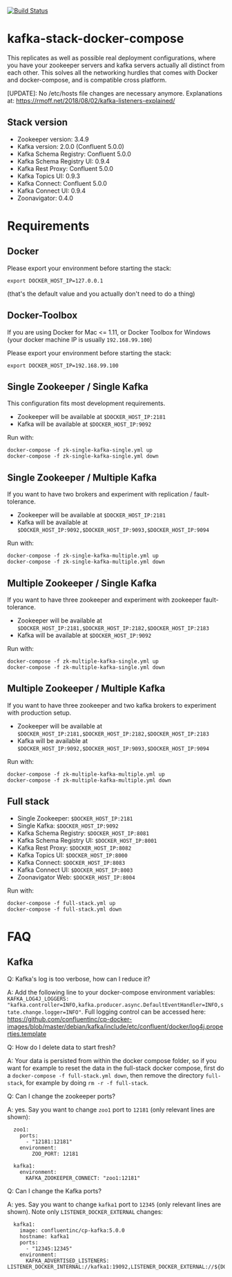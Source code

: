[![Build Status](https://travis-ci.org/simplesteph/kafka-stack-docker-compose.svg?branch=master)](https://travis-ci.org/simplesteph/kafka-stack-docker-compose)


# kafka-stack-docker-compose

This replicates as well as possible real deployment configurations, where you have your zookeeper servers and kafka servers actually all distinct from each other. This solves all the networking hurdles that comes with Docker and docker-compose, and is compatible cross platform.

[UPDATE]: No /etc/hosts file changes are necessary anymore. Explanations at: https://rmoff.net/2018/08/02/kafka-listeners-explained/

## Stack version

  - Zookeeper version: 3.4.9
  - Kafka version: 2.0.0 (Confluent 5.0.0)
  - Kafka Schema Registry: Confluent 5.0.0
  - Kafka Schema Registry UI: 0.9.4
  - Kafka Rest Proxy: Confluent 5.0.0
  - Kafka Topics UI: 0.9.3
  - Kafka Connect: Confluent 5.0.0
  - Kafka Connect UI: 0.9.4
  - Zoonavigator: 0.4.0

# Requirements

## Docker

Please export your environment before starting the stack:
```
export DOCKER_HOST_IP=127.0.0.1
```
(that's the default value and you actually don't need to do a thing)

## Docker-Toolbox
If you are using Docker for Mac <= 1.11, or Docker Toolbox for Windows
(your docker machine IP is usually `192.168.99.100`)

Please export your environment before starting the stack:
```
export DOCKER_HOST_IP=192.168.99.100
```

## Single Zookeeper / Single Kafka

This configuration fits most development requirements.

 - Zookeeper will be available at `$DOCKER_HOST_IP:2181`
 - Kafka will be available at `$DOCKER_HOST_IP:9092`


Run with:
```
docker-compose -f zk-single-kafka-single.yml up
docker-compose -f zk-single-kafka-single.yml down
```

## Single Zookeeper / Multiple Kafka

If you want to have two brokers and experiment with replication / fault-tolerance.

- Zookeeper will be available at `$DOCKER_HOST_IP:2181`
- Kafka will be available at `$DOCKER_HOST_IP:9092,$DOCKER_HOST_IP:9093,$DOCKER_HOST_IP:9094`


Run with:
```
docker-compose -f zk-single-kafka-multiple.yml up
docker-compose -f zk-single-kafka-multiple.yml down
```

## Multiple Zookeeper / Single Kafka

If you want to have three zookeeper and experiment with zookeeper fault-tolerance.

- Zookeeper will be available at `$DOCKER_HOST_IP:2181,$DOCKER_HOST_IP:2182,$DOCKER_HOST_IP:2183`
- Kafka will be available at `$DOCKER_HOST_IP:9092`

Run with:
```
docker-compose -f zk-multiple-kafka-single.yml up
docker-compose -f zk-multiple-kafka-single.yml down
```


## Multiple Zookeeper / Multiple Kafka

If you want to have three zookeeper and two kafka brokers to experiment with production setup.

- Zookeeper will be available at `$DOCKER_HOST_IP:2181,$DOCKER_HOST_IP:2182,$DOCKER_HOST_IP:2183`
- Kafka will be available at `$DOCKER_HOST_IP:9092,$DOCKER_HOST_IP:9093,$DOCKER_HOST_IP:9094`

Run with:
```
docker-compose -f zk-multiple-kafka-multiple.yml up
docker-compose -f zk-multiple-kafka-multiple.yml down
```


## Full stack

 - Single Zookeeper: `$DOCKER_HOST_IP:2181`
 - Single Kafka: `$DOCKER_HOST_IP:9092`
 - Kafka Schema Registry: `$DOCKER_HOST_IP:8081`
 - Kafka Schema Registry UI: `$DOCKER_HOST_IP:8001`
 - Kafka Rest Proxy: `$DOCKER_HOST_IP:8082`
 - Kafka Topics UI: `$DOCKER_HOST_IP:8000`
 - Kafka Connect: `$DOCKER_HOST_IP:8083`
 - Kafka Connect UI: `$DOCKER_HOST_IP:8003`
 - Zoonavigator Web: `$DOCKER_HOST_IP:8004`


 Run with:
 ```
 docker-compose -f full-stack.yml up
 docker-compose -f full-stack.yml down
 ```

# FAQ

## Kafka

Q: Kafka's log is too verbose, how can I reduce it?

A: Add the following line to your docker-compose environment variables: `KAFKA_LOG4J_LOGGERS: "kafka.controller=INFO,kafka.producer.async.DefaultEventHandler=INFO,state.change.logger=INFO"`. Full logging control can be accessed here: https://github.com/confluentinc/cp-docker-images/blob/master/debian/kafka/include/etc/confluent/docker/log4j.properties.template

Q: How do I delete data to start fresh?

A: Your data is persisted from within the docker compose folder, so if you want for example to reset the data in the full-stack docker compose, first do a `docker-compose -f full-stack.yml down`, then remove the directory `full-stack`, for example by doing `rm -r -f full-stack`.

Q: Can I change the zookeeper ports?

A: yes. Say you want to change `zoo1` port to `12181` (only relevant lines are shown):
```
  zoo1:
    ports:
      - "12181:12181"
    environment:
        ZOO_PORT: 12181
        
  kafka1:
    environment:
      KAFKA_ZOOKEEPER_CONNECT: "zoo1:12181"
```

Q: Can I change the Kafka ports?

A: yes. Say you want to change `kafka1` port to `12345` (only relevant lines are shown). Note only `LISTENER_DOCKER_EXTERNAL` changes:
```
  kafka1:
    image: confluentinc/cp-kafka:5.0.0
    hostname: kafka1
    ports:
      - "12345:12345"
    environment:
      KAFKA_ADVERTISED_LISTENERS: LISTENER_DOCKER_INTERNAL://kafka1:19092,LISTENER_DOCKER_EXTERNAL://${DOCKER_HOST_IP:-127.0.0.1}:12345
```
